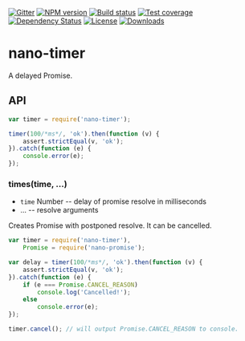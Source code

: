 [![Gitter][gitter-image]][gitter-url]
[![NPM version][npm-image]][npm-url]
[![Build status][travis-image]][travis-url]
[![Test coverage][coveralls-image]][coveralls-url]
[![Dependency Status][david-image]][david-url]
[![License][license-image]][license-url]
[![Downloads][downloads-image]][downloads-url]

# nano-timer

A delayed Promise.

## API

```js
var timer = require('nano-timer');

timer(100/*ms*/, 'ok').then(function (v) {
	assert.strictEqual(v, 'ok');
}).catch(function (e) {
	console.error(e);
});
```

### times(time, ...)

* `time` Number -- delay of promise resolve in milliseconds
* ... -- resolve arguments

Creates Promise with postponed resolve. It can be cancelled.

```js
var timer = require('nano-timer'),
    Promise = require('nano-promise');

var delay = timer(100/*ms*/, 'ok').then(function (v) {
	assert.strictEqual(v, 'ok');
}).catch(function (e) {
	if (e === Promise.CANCEL_REASON)
		console.log('Cancelled!');
	else
		console.error(e);
});

timer.cancel(); // will output Promise.CANCEL_REASON to console.
```

[bithound-image]: https://www.bithound.io/github/Holixus/nano-timer/badges/score.svg
[bithound-url]: https://www.bithound.io/github/Holixus/nano-timer

[gitter-image]: https://badges.gitter.im/Holixus/nano-timer.svg
[gitter-url]: https://gitter.im/Holixus/nano-timer

[npm-image]: https://badge.fury.io/js/nano-timer.svg
[npm-url]: https://badge.fury.io/js/nano-timer

[github-tag]: http://img.shields.io/github/tag/Holixus/nano-timer.svg
[github-url]: https://github.com/Holixus/nano-timer/tags

[travis-image]: https://travis-ci.org/Holixus/nano-timer.svg?branch=master
[travis-url]: https://travis-ci.org/Holixus/nano-timer

[coveralls-image]: https://coveralls.io/repos/github/Holixus/nano-timer/badge.svg?branch=master
[coveralls-url]: https://coveralls.io/github/Holixus/nano-timer?branch=master

[david-image]: https://david-dm.org/Holixus/nano-timer.svg
[david-url]: https://david-dm.org/Holixus/nano-timer

[license-image]: http://img.shields.io/npm/l/nano-timer.svg
[license-url]: LICENSE

[downloads-image]: http://img.shields.io/npm/dm/nano-timer.svg
[downloads-url]: https://npmjs.org/package/nano-timer
